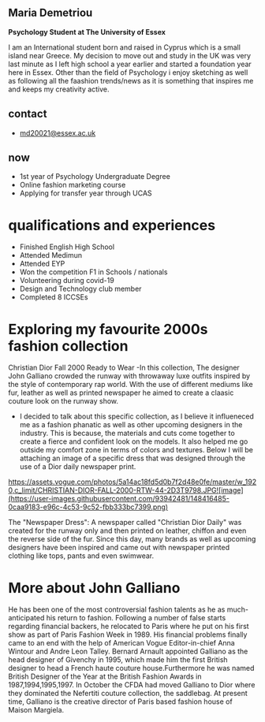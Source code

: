 ## Maria Demetriou
**Psychology Student at The University of Essex**  

I am an International student born and raised in Cyprus which is a small island near Greece. My decision to move out and study in the UK was very last minute as I left high school a year earlier and started a foundation year here in Essex. Other than the field of Psychology i enjoy sketching as well as following all the faashion trends/news as it is something that inspires me and keeps my creativity active. 

## contact
- md20021@essex.ac.uk

## now
-  1st year of Psychology Undergraduate Degree
-  Online fashion marketing course
-  Applying for transfer year through UCAS

# qualifications and experiences
- Finished English High School
- Attended Medimun 
- Attended EYP 
- Won the competition F1 in Schools / nationals
- Volunteering during covid-19 
- Design and Technology club member
- Completed 8 ICCSEs


# Exploring my favourite 2000s fashion collection
Christian Dior Fall 2000 Ready to Wear
-In this collection, The designer John Galliano crowded the runway with throwaway luxe outfits inspired by the style of contemporary rap world. With the use of different mediums like fur, leather as well as printed newspaper he aimed to create a claasic couture look on the runway show.
- I decided to talk about this specific collection, as I believe it influeneced me as a fashion phanatic as well as other upcoming designers in the industry. This is because, the materials and cuts come together to create a fierce and confident look on the models. It also helped me go outside my comfort zone in terms of colors and textures. Below I will be attaching an image of a specific dress that was designed through the use of a Dior daily newspaper print.

https://assets.vogue.com/photos/5a14ac18fd5d0b7f2d48e0fe/master/w_1920,c_limit/CHRISTIAN-DIOR-FALL-2000-RTW-44-2D3T9798.JPG![image](https://user-images.githubusercontent.com/93942481/148416485-0caa9183-e96c-4c53-9c52-fbb333bc7399.png)

The "Newspaper Dress": A newspaper called "Christian Dior Daily" was created for the runway only and then printed on leather, chiffon and even the reverse side of the fur. Since this day, many brands as well as upcoming designers have been inspired and came out with newspaper printed clothing like tops, pants and even swimwear.

# More about John Galliano
He has been one of the most controversial fashion talents as he as much-anticipated his return to fashion. Following a number of false starts regarding financial backers, he relocated to Paris where he put on his first show as part of Paris Fashion Week in 1989. His financial problems finally came to an end with the help of American Vogue Editor-in-chief Anna Wintour and Andre Leon Talley. Bernard Arnault appointed Galliano as the head designer of Givenchy in 1995, which made him the first British designer to head a French haute couture house.Furthermore he was named British Designer of the Year at the British Fashion Awards in 1987,1994,1995,1997. In October the CFDA had moved Galliano to Dior where they dominated the Nefertiti couture collection, the saddlebag. At present time, Galliano is the creative director of Paris based fashion house of Maison Margiela.

